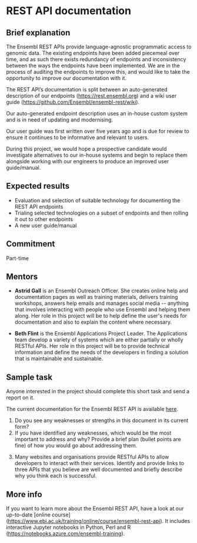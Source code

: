 # REST API documentation

## Brief explanation

The Ensembl REST APIs provide language-agnostic programmatic access to genomic data. The existing endpoints have been added piecemeal over time, and as such there exists redundancy of endpoints and inconsistency between the ways the endpoints have been implemented. We are in the process of auditing the endpoints to improve this, and would like to take the opportunity to improve our documentation with it.

The REST API’s documentation is split between an auto-generated description of our endpoints (https://rest.ensembl.org) and a wiki user guide (https://github.com/Ensembl/ensembl-rest/wiki).

Our auto-generated endpoint description uses an in-house custom system and is in need of updating and modernising.

Our user guide was first written over five years ago and is due for review to ensure it continues to be informative and relevant to users.

During this project, we would hope a prospective candidate would investigate alternatives to our in-house systems and begin to replace them alongside working with our engineers to produce an improved user guide/manual.

## Expected results

* Evaluation and selection of suitable technology for documenting the REST API endpoints
* Trialing selected technologies on a subset of endpoints and then rolling it out to other endpoints
* A new user guide/manual

## Commitment

Part-time

## Mentors

* **Astrid Gall** is an Ensembl Outreach Officer. She creates online help and documentation pages as well as training materials, delivers training workshops, answers help emails and manages social media -- anything that involves interacting with people who use Ensembl and helping them along. Her role in this project will be to help define the user's needs for documentation and also to explain the content where necessary.

* **Beth Flint** is the Ensembl Applications Project Leader.  The Applications team develop a variety of systems which are either partially or wholly RESTful APIs.  Her role in this project will be to provide technical information and define the needs of the developers in finding a solution that is maintainable and sustainable. 

## Sample task

Anyone interested in the project should complete this short task and send a report on it.

The current documentation for the Ensembl REST API is available [here](http://rest.ensembl.org/).   

1. Do you see any weaknesses or strengths in this document in its current form?
2. If you have identified any weaknesses, which would be the most important to address and why? Provide a brief plan (bullet points are fine) of how you would go about addressing them. 
3) Many websites and organisations provide RESTful APIs to allow developers to interact with their services.  Identify and provide links to three APIs that you believe are well documented and briefly describe why you think each is successful.

## More info
If you want to learn more about the Ensembl REST API, have a look at our up-to-date [online course] (https://www.ebi.ac.uk/training/online/course/ensembl-rest-api). It includes interactive Jupyter notebooks in Python, Perl and R (https://notebooks.azure.com/ensembl-training).
